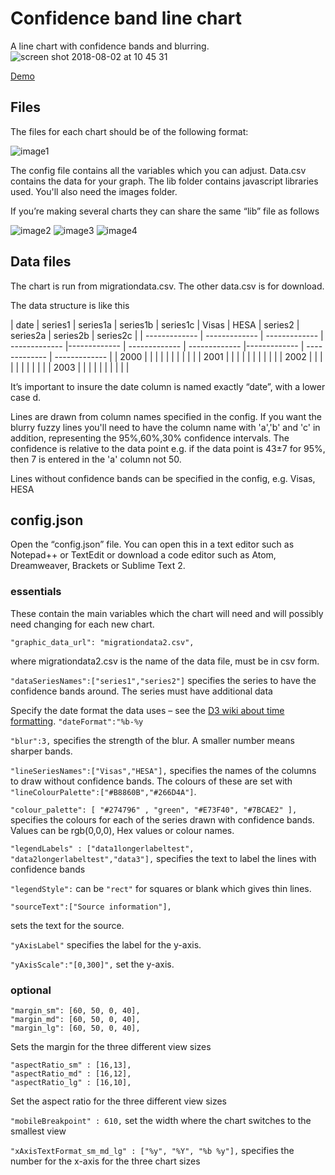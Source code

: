# Confidence band line chart
A line chart with confidence bands and blurring. 
![screen shot 2018-08-02 at 10 45 31](https://user-images.githubusercontent.com/2945099/43576416-34f2b43a-9641-11e8-89a9-75678a2d4aa7.png)

[Demo](https://onsvisual.github.io/linechart-confidencebands/index.html)

## Files
The files for each chart should be of the following format:

![image1](https://user-images.githubusercontent.com/2945099/30038486-1e58ac22-91bd-11e7-8356-96fd6a65c33d.png)

The config file contains all the variables which you can adjust. Data.csv contains the data for your graph. The lib folder contains javascript libraries used. You'll also need the images folder.

If you’re making several charts they can share the same “lib” file as follows

![image2](https://user-images.githubusercontent.com/2945099/30038487-1e5cae94-91bd-11e7-9081-0ddaada98876.png)
![image3](https://user-images.githubusercontent.com/2945099/30038489-1e5d9f70-91bd-11e7-8ca6-8456a303b9da.png)
![image4](https://user-images.githubusercontent.com/2945099/30038488-1e5d650a-91bd-11e7-9746-3b1acf695c96.png)

## Data files
The chart is run from migrationdata.csv. The other data.csv is for download.

The data structure is like this

| date | series1 | series1a	| series1b	| series1c	| Visas	| HESA	| series2	| series2a	| series2b | series2c | 
| ------------- | ------------- | ------------- | ------------- |------------- | ------------- | ------------- |------------- | ------------- | ------------- |
| 2000 |   |   |   |   |   |   |   |   |   |
| 2001 |   |   |   |   |   |   |   |   |   |
| 2002 |   |   |   |   |   |   |   |   |   |
| 2003 |   |   |   |   |   |   |   |   |   |

It’s important to insure the date column is named exactly “date”, with a lower case d. 

Lines are drawn from column names specified in the config. If you want the blurry fuzzy lines you'll need to have the column name with 'a','b' and 'c' in addition, representing the 95%,60%,30% confidence intervals. The confidence is relative to the data point e.g. if the data point is 43±7 for 95%, then 7 is entered in the 'a' column not 50.

Lines without confidence bands can be specified in the config, e.g. Visas, HESA

## config.json

Open the “config.json” file.  You can open this in a text editor such as Notepad++ or TextEdit or download a code editor such as Atom, Dreamweaver, Brackets or Sublime Text 2.

### essentials
These contain the main variables which the chart will need and will possibly need changing for each new chart.
```
"graphic_data_url": "migrationdata2.csv",
```
where migrationdata2.csv is the name of the data file, must be in csv form.


```"dataSeriesNames":["series1","series2"]``` specifies the series to have the confidence bands around. The series must have additional data 

Specify the date format the data uses – see the [D3 wiki about time formatting](https://github.com/mbostock/d3/wiki/Time-Formatting). 
```"dateFormat":"%b-%y```

```"blur":3,``` specifies the strength of the blur. A smaller number means sharper bands.

```"lineSeriesNames":["Visas","HESA"],``` specifies the names of the columns to draw without confidence bands. The colours of these are set with ```  "lineColourPalette":["#B8860B","#266D4A"]```.


```"colour_palette": [ "#274796" , "green", "#E73F40", "#7BCAE2" ],``` specifies the colours for each of the series drawn with confidence bands. Values can be rgb(0,0,0), Hex values or colour names. 

`"legendLabels" : ["data1longerlabeltest", "data2longerlabeltest","data3"],` specifies the text to label the lines with confidence bands

`"legendStyle":` can be `"rect"` for squares or blank which gives thin lines. 

```
"sourceText":["Source information"],
```
sets the text for the source.

`"yAxisLabel"` specifies the label for the y-axis.

`"yAxisScale":"[0,300]",` set the y-axis. 

### optional 
```
"margin_sm": [60, 50, 0, 40],
"margin_md": [60, 50, 0, 40],
"margin_lg": [60, 50, 0, 40],
```
Sets the margin for the three different view sizes

```
"aspectRatio_sm" : [16,13],
"aspectRatio_md" : [16,12],
"aspectRatio_lg" : [16,10],
```
Set the aspect ratio for the three different view sizes

`"mobileBreakpoint" : 610,` set the width where the chart switches to the smallest view

`"xAxisTextFormat_sm_md_lg" : ["%y", "%Y", "%b %y"],` specifies the number for the x-axis for the three chart sizes



